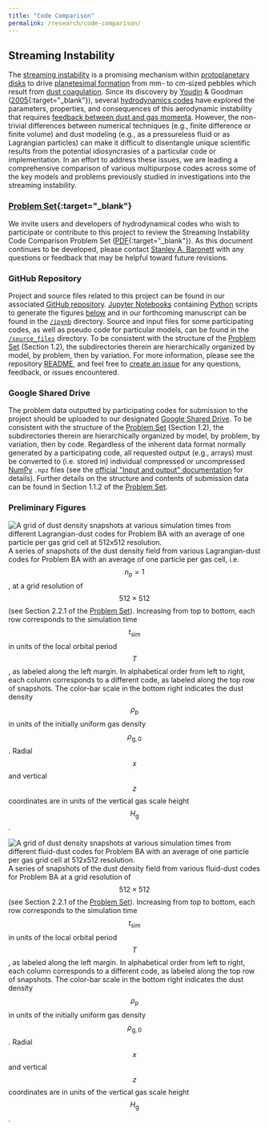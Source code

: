 ```yaml
---
title: "Code Comparison"
permalink: /research/code-comparison/
---
```

## Streaming Instability

The [streaming instability](/research/fluid-dynamics/#streaming-si) is a promising mechanism within [protoplanetary disks](/research/protoplanetary-disks/) to drive [planetesimal formation](/research/planet-formation/#planetesimal-formation) from mm- to cm-sized pebbles which result from [dust coagulation](/research/planet-formation/#dust-coagulation).
Since its discovery by [Youdin](/team/youdin-andrew/) & Goodman ([2005](https://ui.adsabs.harvard.edu/abs/2005ApJ...620..459Y/abstract){:target="_blank"}), several [hydrodynamics codes](/research/#software-development) have explored the parameters, properties, and consequences of this aerodynamic instability that requires [feedback between dust and gas momenta](/research/fluid-dynamics/#dustgas-dynamics).
However, the non-trivial differences between numerical techniques (e.g., finite difference or finite volume) and dust modeling (e.g., as a pressureless fluid or as Lagrangian particles) can make it difficult to disentangle unique scientific results from the potential idiosyncrasies of a particular code or implementation.
In an effort to address these issues, we are leading a comprehensive comparison of various multipurpose codes across some of the key models and problems previously studied in investigations into the streaming instability.


### [Problem Set](/assets/docs/research/code-comparison/si/SICC_Problem_Set.pdf){:target="_blank"}
We invite users and developers of hydrodynamical codes who wish to participate or contribute to this project to review the Streaming Instability Code Comparison Problem Set ([PDF](/assets/docs/research/code-comparison/si/SICC_Problem_Set.pdf){:target="_blank"}).
As this document continues to be developed, please contact [Stanley A. Baronett](/team/baronett-stanley/) with any questions or feedback that may be helpful toward future revisions.


### GitHub Repository
Project and source files related to this project can be found in our associated [GitHub repository](https://github.com/sabaronett/sicc).
[Jupyter Notebooks](https://jupyter.org/) containing [Python](https://www.python.org/) scripts to generate the figures [below](#preliminary-figures) and in our forthcoming manuscript can be found in the [`/ipynb`](https://github.com/sabaronett/sicc/tree/main/ipynb) directory.
Source and input files for some participating codes, as well as pseudo code for particular models, can be found in the [`/source_files`](https://github.com/sabaronett/sicc/tree/main/source_files) directory.
To be consistent with the structure of the [Problem Set](#problem-set) (Section 1.2), the subdirectories therein are hierarchically organized by model, by problem, then by variation.
For more information, please see the repository [README](https://github.com/sabaronett/sicc/blob/main/README.md), and feel free to [create an issue](https://github.com/sabaronett/sicc/issues) for any questions, feedback, or issues encountered.


### Google Shared Drive
The problem data outputted by participating codes for submission to the project should be uploaded to our designated [Google Shared Drive](https://drive.google.com/drive/u/1/folders/14GiJq2lyPePPaCrZzzELsCou5rLTza0v).
To be consistent with the structure of the [Problem Set](#problem-set) (Section 1.2), the subdirectories therein are hierarchically organized by model, by problem, by variation, then by code.
Regardless of the inherent data format normally generated by a participating code, all requested output (e.g., arrays) must be converted to (i.e. stored in) individual compressed or uncompressed [NumPy](https://numpy.org/doc/stable/index.html) `.npz` files (see the [official "Input and output" documentation](https://numpy.org/doc/stable/reference/routines.io.html) for details).
Further details on the structure and contents of submission data can be found in Section 1.1.2 of the [Problem Set](#problem-set).


### Preliminary Figures
![A grid of dust density snapshots at various simulation times from different Lagrangian-dust codes for Problem BA with an average of one particle per gas grid cell at 512x512 resolution.](/assets/images/research/code-comparison/si/BA-np1-512.png)
A series of snapshots of the dust density field from various Lagrangian-dust codes for Problem BA with an average of one particle per gas cell, i.e. $$n_\mathrm{p} = 1$$, at a grid resolution of $$512 \times 512$$ (see Section 2.2.1 of the [Problem Set](#problem-set)).
Increasing from top to bottom, each row corresponds to the simulation time $$t_\mathrm{sim}$$ in units of the local orbital period $$T$$, as labeled along the left margin.
In alphabetical order from left to right, each column corresponds to a different code, as labeled along the top row of snapshots.
The color-bar scale in the bottom right indicates the dust density $$\rho_\mathrm{p}$$ in units of the initially uniform gas density $$\rho_\mathrm{g,0}$$.
Radial $$x$$ and vertical $$z$$ coordinates are in units of the vertical gas scale height $$H_\mathrm{g}$$.

![A grid of dust density snapshots at various simulation times from different fluid-dust codes for Problem BA with an average of one particle per gas grid cell at 512x512 resolution.](/assets/images/research/code-comparison/si/BA-fluid-512.png)
A series of snapshots of the dust density field from various fluid-dust codes for Problem BA at a grid resolution of $$512 \times 512$$ (see Section 2.2.1 of the [Problem Set](#problem-set)).
Increasing from top to bottom, each row corresponds to the simulation time $$t_\mathrm{sim}$$ in units of the local orbital period $$T$$, as labeled along the left margin.
In alphabetical order from left to right, each column corresponds to a different code, as labeled along the top row of snapshots.
The color-bar scale in the bottom right indicates the dust density $$\rho_\mathrm{p}$$ in units of the initially uniform gas density $$\rho_\mathrm{g,0}$$.
Radial $$x$$ and vertical $$z$$ coordinates are in units of the vertical gas scale height $$H_\mathrm{g}$$.
